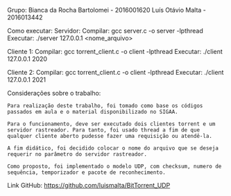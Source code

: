 Grupo:
Bianca da Rocha Bartolomei - 2016001620
Luís Otávio Malta - 2016013442

Como executar:
  Servidor:
    Compilar: gcc server.c -o server -lpthread
    Executar: ./server 127.0.0.1 <nome_arquivo>

  Cliente 1:
    Compilar: gcc torrent_client.c -o client -lpthread
    Executar: ./client 127.0.0.1 2020

  Cliente 2:
    Compilar: gcc torrent_client.c -o client -lpthread
    Executar: ./client 127.0.0.1 2021

Considerações sobre o trabalho:

    Para realização deste trabalho, foi tomado como base os códigos passados em aula e o material disponibilizado no SIGAA.

    Para o funcionamento, deve ser executado dois clientes torrent e um servidor rastreador. Para tanto, foi usado thread a fim de que qualquer cliente aberto pudesse fazer uma requisição ou atendê-la.

    A fim didático, foi decidido colocar o nome do arquivo que se deseja requerir no parâmetro do servidor rastreador.

    Como proposto, foi implementado o modelo UDP, com checksum, numero de sequência, temporizador e pacote de reconhecimento.

Link GitHub: https://github.com/luismalta/BitTorrent_UDP
